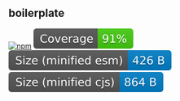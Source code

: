 ## boilerplate

[![npm](https://img.shields.io/npm/v/@espcom/boilerplate)](https://www.npmjs.com/package/@espcom/boilerplate)
![coverage](https://github.com/esbuild-plugins-community/boilerplate/blob/main/assets/coverage.svg)
![size-esm](https://github.com/esbuild-plugins-community/boilerplate/blob/main/assets/esm.svg)
![size-cjs](https://github.com/esbuild-plugins-community/boilerplate/blob/main/assets/cjs.svg)
